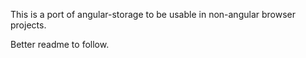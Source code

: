 This is a port of angular-storage to be usable in non-angular browser projects.

Better readme to follow.